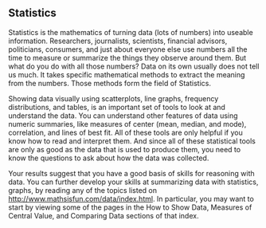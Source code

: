 ## Statistics

Statistics is the mathematics of turning data (lots of numbers) into useable information. Researchers, journalists, scientists, financial advisors, politicians, consumers, and just about everyone else use numbers all the time to measure or summarize the things they observe around them.  But what do you do with all those numbers? Data on its own usually does not tell us much. It takes specific mathematical methods to extract the meaning from the numbers. Those methods form the field of Statistics.

Showing data visually using scatterplots, line graphs, frequency distributions, and tables, is an important set of tools to look at and understand the data. You can understand other features of data using numeric summaries, like measures of center (mean, median, and mode), correlation, and lines of best fit. All of these tools are only helpful if you know how to read and interpret them. And since all of these statistical tools are only as good as the data that is used to produce them, you need to know the questions to ask about how the data was collected.

Your results suggest that you have a good basis of skills for reasoning with data. You can further develop your skills at summarizing data with statistics, graphs, by reading any of the topics listed on http://www.mathsisfun.com/data/index.html. In particular, you may want to start by viewing some of the pages in the How to Show Data, Measures of Central Value, and Comparing Data sections of that index.
